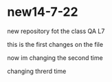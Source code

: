 # new14-7-22
new repository fot the class QA L7


this is the first changes on the file

now im changing the second time

changing threrd time